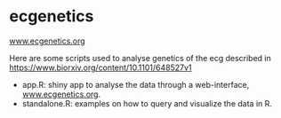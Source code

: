 # ecgenetics
www.ecgenetics.org

Here are some scripts used to analyse genetics of the ecg described in https://www.biorxiv.org/content/10.1101/648527v1

- app.R: shiny app to analyse the data through a web-interface, www.ecgenetics.org. 
- standalone.R: examples on how to query and visualize the data in R. 
